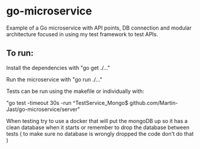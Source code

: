 # go-microservice
Example of a Go microservice with API points, DB connection and modular architecture focused in using my test framework to test APIs.


## To run:
Install the dependencies with "go get ./..."

Run the microservice with "go run ./..."

Tests can be run using the makefile or individually with:

"go test -timeout 30s -run ^TestService_Mongo$ github.com/Martin-Jast/go-microservice/server"



When testing try to use a docker that will put the mongoDB up so it has a clean database when it starts or remember to drop the database between tests ( to make sure no database is wrongly dropped the code don't do that )